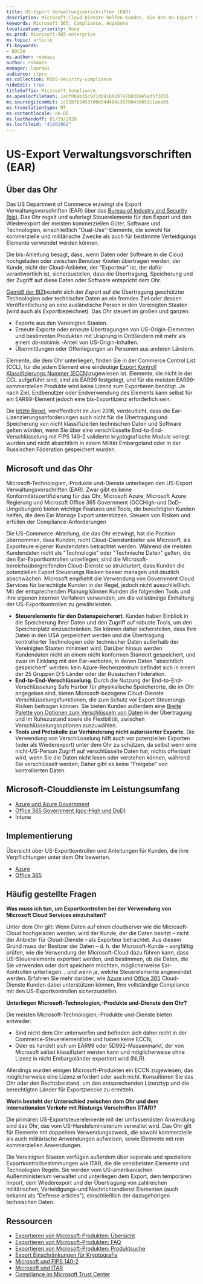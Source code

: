 ```yaml
---
title: US-Export Verwaltungsvorschriften (EAR)
description: Microsoft-Cloud-Dienste helfen Kunden, die den US-Export Verwaltungsvorschriften (EAR) unterliegen, Ihre Compliance-Anforderungen zu erfüllen und das Export Kontroll Risiko zu managen.
keywords: Microsoft 365, Compliance, Angebote
localization_priority: None
ms.prod: Microsoft-365-enterprise
ms.topic: article
f1.keywords:
- NOCSH
ms.author: robmazz
author: robmazz
manager: laurawi
audience: itpro
ms.collection: M365-security-compliance
hideEdit: true
titleSuffix: Microsoft Compliance
ms.openlocfilehash: 1adf0bab35c921dd416028747b0309e5ad5f3055
ms.sourcegitcommit: 1c91b7b24537d0e54d484c3379043db53c1aea65
ms.translationtype: MT
ms.contentlocale: de-DE
ms.lasthandoff: 01/29/2020
ms.locfileid: "41601962"
---
```

# <a name="us-export-administration-regulations-ear"></a>US-Export Verwaltungsvorschriften (EAR)

## <a name="about-the-ear"></a>Über das Ohr

Das US Department of Commerce erzwingt die Export Verwaltungsvorschriften (EAR) über das [Bureau of Industry and Security (bis)](https://www.bis.doc.gov/). Das Ohr regelt und auferlegt Steuerelemente für den Export und den Wiederexport der meisten kommerziellen Güter, Software und Technologien, einschließlich "Dual-Use"-Elemente, die sowohl für kommerzielle und militärische Zwecke als auch für bestimmte Verteidigungs Elemente verwendet werden können.

Die bis-Anleitung besagt, dass, wenn Daten oder Software in die Cloud hochgeladen oder zwischen Benutzer Knoten übertragen werden, der Kunde, nicht der Cloud-Anbieter, der "Exporteur" ist, der dafür verantwortlich ist, sicherzustellen, dass die Übertragung, Speicherung und der Zugriff auf diese Daten oder Software entspricht dem Ohr.

[Gemäß der BIZ](https://www.bis.doc.gov/index.php/documents/regulation-docs/412-part-734-scope-of-the-export-administration-regulations/file)bezieht sich der *Export* auf die Übertragung geschützter Technologien oder technischer Daten an ein fremdes Ziel oder dessen Veröffentlichung an eine ausländische Person in den Vereinigten Staaten (wird auch als *Export*bezeichnet). Das Ohr steuert im großen und ganzen:

- Exporte aus den Vereinigten Staaten.
- Erneute Exporte oder erneute Übertragungen von US-Origin-Elementen und bestimmten Produkten mit Ursprung in Drittländern mit mehr als einem *de-minimis* -Anteil von US-Origin-Inhalten.
- Übermittlungen oder Offenlegungen an Personen aus anderen Ländern.

Elemente, die dem Ohr unterliegen, finden Sie in der Commerce Control List (CCL), für die jedem Element eine eindeutige [Export Kontroll Klassifizierungs Nummer (ECCN)](https://www.bis.doc.gov/index.php/licensing/commerce-control-list-classification/export-control-classification-number-eccn)zugewiesen ist. Elemente, die nicht in der CCL aufgeführt sind, sind als EAR99 festgelegt, und für die meisten EAR99-kommerziellen Produkte wird keine Lizenz zum Exportieren benötigt. Je nach Ziel, Endbenutzer oder Endverwendung des Elements kann selbst für ein EAR99-Element jedoch eine bis-Exportlizenz erforderlich sein.

Die [letzte Regel](https://www.federalregister.gov/documents/2016/06/03/2016-12734/revisions-to-definitions-in-the-export-administration-regulations), veröffentlicht im Juni 2016, verdeutlicht, dass die Ear-Lizenzierungsanforderungen auch nicht für die Übertragung und Speicherung von nicht klassifizierten technischen Daten und Software gelten würden, wenn Sie über eine verschlüsselte End-to-End-Verschlüsselung mit FIPS 140-2 validierte kryptografische Module verlegt wurden und nicht absichtlich in einem Militär Embargoland oder in der Russischen Föderation gespeichert wurden.

## <a name="microsoft-and-the-ear"></a>Microsoft und das Ohr

Microsoft-Technologien,-Produkte und-Dienste unterliegen den US-Export Verwaltungsvorschriften (EAR). Zwar gibt es keine Konformitätszertifizierung für das Ohr, Microsoft Azure, Microsoft Azure Regierung und Microsoft Office 365 Government (GCCHigh-und DoD-Umgebungen) bieten wichtige Features und Tools, die berechtigten Kunden helfen, die dem Ear Manage Export unterstützen. Steuern von Risiken und erfüllen der Compliance-Anforderungen

Die US-Commerce-Abteilung, die das Ohr erzwingt, hat die Position übernommen, dass Kunden, nicht Cloud-Dienstanbieter wie Microsoft, als Exporteure eigener Kundendaten betrachtet werden. Während die meisten Kundendaten nicht als "Technologie" oder "Technische Daten" gelten, die den Ear-Exportkontrollen unterliegen, sind die Microsoft-bereichsübergreifenden Cloud-Dienste so strukturiert, dass Kunden die potenziellen Export Steuerungs Risiken besser managen und deutlich abschwächen. Microsoft empfiehlt die Verwendung von Government Cloud Services für berechtigte Kunden in der Regel, jedoch nicht ausschließlich. Mit der entsprechenden Planung können Kunden die folgenden Tools und ihre eigenen internen Verfahren verwenden, um die vollständige Einhaltung der US-Exportkontrollen zu gewährleisten.

- **Steuerelemente für den Datenspeicherort**. Kunden haben Einblick in die Speicherung Ihrer Daten und den Zugriff auf robuste Tools, um den Speicherplatz einzuschränken. Sie können daher sicherstellen, dass Ihre Daten in den USA gespeichert werden und die Übertragung kontrollierter Technologien oder technischer Daten außerhalb der Vereinigten Staaten minimiert wird. Darüber hinaus werden Kundendaten nicht an einem nicht konformen Standort gespeichert, und zwar im Einklang mit den Ear-verboten, in denen Daten "absichtlich gespeichert" werden: kein Azure-Rechenzentrum befindet sich in einem der 25 Gruppen D:5 Länder oder der Russischen Föderation.
- **End-to-End-Verschlüsselung**. Durch die Nutzung der End-to-End-Verschlüsselung Safe Harbor für physikalische Speicherorte, die im Ohr angegeben sind, bieten Microsoft-bezogene Cloud-Dienste Verschlüsselungsfunktionen, die zum Schutz vor Export Steuerungs Risiken beitragen können. Sie bieten Kunden außerdem eine [Breite Palette von Optionen zum Verschlüsseln von Daten](https://aka.ms/Azure-Encryption-Overview) in der Übertragung und im Ruhezustand sowie die Flexibilität, zwischen Verschlüsselungsoptionen auszuwählen.
- **Tools und Protokolle zur Verhinderung nicht autorisierter Exporte**. Die Verwendung von Verschlüsselung hilft auch vor potenziellen Exporten (oder als Wiederexport) unter dem Ohr zu schützen, da selbst wenn eine nicht-US-Person Zugriff auf verschlüsselte Daten hat, nichts offenbart wird, wenn Sie die Daten nicht lesen oder verstehen können, während Sie verschlüsselt werden; Daher gibt es keine "Freigabe" von kontrollierten Daten.

## <a name="microsoft-in-scope-cloud-services"></a>Microsoft-Clouddienste im Leistungsumfang

- [Azure und Azure Government](https://aka.ms/AzureCompliance)
- [Office 365 Government (gcc-High und DoD)](https://aka.ms/Office-365-Export-Controls)
- Intune

## <a name="how-to-implement"></a>Implementierung

Übersicht über US-Exportkontrollen und Anleitungen für Kunden, die ihre Verpflichtungen unter dem Ohr bewerten.

- [Azure](https://aka.ms/Azure-Export-Controls)
- [Office 365](https://aka.ms/Office-365-Export-Controls)

## <a name="frequently-asked-questions"></a>Häufig gestellte Fragen

**Was muss ich tun, um Exportkontrollen bei der Verwendung von Microsoft Cloud Services einzuhalten?**

Unter dem Ohr gilt: Wenn Daten auf einen cloudserver wie die Microsoft-Cloud hochgeladen werden, wird der Kunde, der die Daten besitzt – nicht der Anbieter für Cloud-Dienste – als Exporteur betrachtet. Aus diesem Grund muss der Besitzer der Daten – d. h. der Microsoft-Kunde – sorgfältig prüfen, wie die Verwendung der Microsoft-Cloud dazu führen kann, dass US-Steuerelemente exportiert werden, und bestimmen, ob die Daten, die Sie verwenden oder dort speichern möchten, möglicherweise Ear-Kontrollen unterliegen. , und wenn ja, welche Steuerelemente angewendet werden. Erfahren Sie mehr darüber, wie [Azure](https://servicetrust.microsoft.com/ViewPage/TrustDocuments?command=Download&downloadType=Document&downloadId=c24c11f2-2cd4-444a-9160-19762855ad3a&docTab=6d000410-c9e9-11e7-9a91-892aae8839ad_FAQ_and_White_Papers) und [Office 365](https://query.prod.cms.rt.microsoft.com/cms/api/am/binary/RE1s5kI) Cloud-Dienste Kunden dabei unterstützen können, Ihre vollständige Compliance mit den US-Exportkontrollen sicherzustellen.

**Unterliegen Microsoft-Technologien,-Produkte und-Dienste dem Ohr?**

Die meisten Microsoft-Technologien,-Produkte und-Dienste bieten entweder:

- Sind nicht dem Ohr unterworfen und befinden sich daher nicht in der Commerce-Steuerelementliste und haben keine ECCN;
- Oder es handelt sich um EAR99 oder 5D992-Massenmarkt, der von Microsoft selbst klassifiziert werden kann und möglicherweise ohne Lizenz in nicht Embargoländer exportiert wird (NLR).

Allerdings wurden einigen Microsoft-Produkten ein ECCN zugewiesen, das möglicherweise eine Lizenz erfordert oder auch nicht. Konsultieren Sie das Ohr oder den Rechtsbeistand, um den entsprechenden Lizenztyp und die berechtigten Länder für Exportzwecke zu ermitteln.

**Worin besteht der Unterschied zwischen dem Ohr und dem internationalen Verkehr mit Rüstungs Vorschriften (ITAR)?**

Die primären US-Exportsteuerelemente mit der umfassendsten Anwendung sind das Ohr, das vom US-Handelsministerium verwaltet wird. Das Ohr gilt für Elemente mit doppeltem Verwendungszweck, die sowohl kommerzielle als auch militärische Anwendungen aufweisen, sowie Elemente mit rein kommerziellen Anwendungen.

Die Vereinigten Staaten verfügen außerdem über separate und speziellere Exportkontrollbestimmungen wie ITAR, die die sensibelsten Elemente und Technologien Regeln. Sie werden vom US-amerikanischen Außenministerium verwaltet und unterliegen dem Export, dem temporären Import, dem Wiederexport und der Übertragung von zahlreichen militärischen, Verteidigungs-und Nachrichtendienst Elementen (auch bekannt als "Defense articles"), einschließlich der dazugehörigen technischen Daten.

## <a name="resources"></a>Ressourcen

- [Exportieren von Microsoft-Produkten: Übersicht](https://www.microsoft.com/exporting/overview.aspx)
- [Exportieren von Microsoft-Produkten: FAQ](https://www.microsoft.com/exporting/faq.aspx)
- [Exportieren von Microsoft-Produkten: Produktsuche](https://www.microsoft.com/exporting/exporting-information.aspx)
- [Export Einschränkungen für Kryptografie](https://docs.microsoft.com/windows/uwp/security/export-restrictions-on-cryptography)
- [Microsoft und FIPS 140-2](offering-fips-140-2.md)
- [Microsoft und ITAR](offering-itar.md)
- [Compliance im Microsoft Trust Center](https://www.microsoft.com/trust-center/compliance/compliance-overview)
